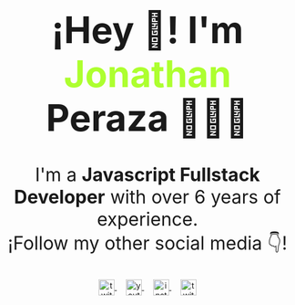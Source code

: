 <!-- <img align="center" src="https://avatars.githubusercontent.com/u/6007230?v=4" style="overflow: hidden; border-radius:50%"/> -->

<div style="width: 100%; margin:">
  
  <h1 align="center" style="font-size:4rem;">¡Hey 👋! I'm <span style="color:greenyellow;">Jonathan</span> <span>Peraza</span> 👨🏻‍💻</h1>
</div>

<p align="center" style="font-size: 2rem;">I'm a <strong>Javascript Fullstack Developer</strong> with over 6 years of experience.<br />¡Follow my other social media 👇!</p>

<p align="center" style="dis">
   <a href="https://twitch.tv/jpfelicianodev" target="blank" style='margin-right:1rem'>
    <img align="center" src="https://cdn.jsdelivr.net/npm/simple-icons@3.0.1/icons/twitch.svg" alt="twitter-icon" height="28px" width="28px" />
  </a>
   <a href="https://youtube.com/@imjpfeliciano" target="blank" style='margin-right:1rem'>
    <img align="center" src="https://cdn.jsdelivr.net/npm/simple-icons@3.0.1/icons/youtube.svg" alt="youtube-icon" height="28px" width="28px" />
  </a>
  <a href="https://instagram.com/jp.feliciano" target="blank" style='margin-right:1rem'>
    <img align="center" src="https://cdn.jsdelivr.net/npm/simple-icons@3.0.1/icons/instagram.svg" alt="insta-icon" height="28px" width="28px" />
  </a>
  <a href="https://twitter.com/JonathanPerazaF" target="blank">
    <img align="center" src="https://cdn.jsdelivr.net/npm/simple-icons@3.0.1/icons/twitter.svg" alt="twitter-iocon" height="28px" width="28px" />
  </a>
</p>
